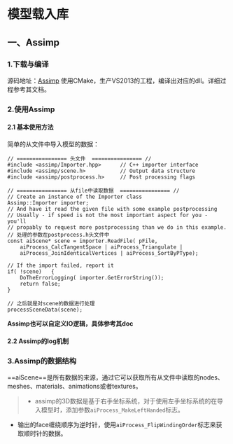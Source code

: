 # 模型载入库
## 一、Assimp
### 1.下载与编译
源码地址：[Assimp](https://github.com/assimp/assimp)
使用CMake，生产VS2013的工程，编译出对应的dll。详细过程参考其文档。
### 2.使用Assimp
#### 2.1 基本使用方法
简单的从文件中导入模型的数据：
```code
// ================ 头文件  ================ //
#include <assimp/Importer.hpp>      // C++ importer interface
#include <assimp/scene.h>           // Output data structure
#include <assimp/postprocess.h>     // Post processing flags

// ================ 从file中读取数据  ================ //
// Create an instance of the Importer class
Assimp::Importer importer;
// And have it read the given file with some example postprocessing
// Usually - if speed is not the most important aspect for you - you'll
// propably to request more postprocessing than we do in this example.
// 处理的参数在postprocess.h头文件中
const aiScene* scene = importer.ReadFile( pFile,
	aiProcess_CalcTangentSpace | aiProcess_Triangulate |
	aiProcess_JoinIdenticalVertices | aiProcess_SortByPType);

// If the import failed, report it
if( !scene)   {
    DoTheErrorLogging( importer.GetErrorString());
    return false;
}

// 之后就是对scene的数据进行处理
processSceneData(scene);
```
**Assimp也可以自定义IO逻辑，具体参考其doc**

#### 2.2 Assimp的log机制


### 3.Assimp的数据结构
==aiScene==是所有数据的来源，通过它可以获取所有从文件中读取的nodes、meshes、materials、animations或者textures。
> * assimp的3D数据是基于右手坐标系统，对于使用左手坐标系统的在导入模型时，添加参数`aiProcess_MakeLeftHanded`标志。
* 输出的face缠绕顺序为逆时针，使用`aiProcess_FlipWindingOrder`标志来获取顺时针的数据。































